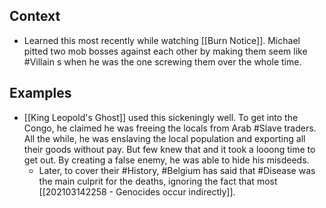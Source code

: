 ## Context
- Learned this most recently while watching [[Burn Notice]]. Michael pitted two mob bosses against each other by making them seem like #Villain s when he was the one screwing them over the whole time. 


## Examples
- [[King Leopold's Ghost]] used this sickeningly well. To get into the Congo, he claimed he was freeing the locals from Arab #Slave traders. All the while, he was enslaving the local population and exporting all their goods without pay. But few knew that and it took a looong time to get out. By creating a false enemy, he was able to hide his misdeeds. 
	- Later, to cover their #History, #Belgium has said that #Disease was the main culprit for the deaths, ignoring the fact that most [[202103142258 - Genocides occur indirectly]]. 